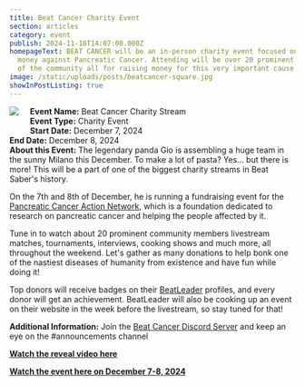 ```yaml
---
title: Beat Cancer Charity Event
section: articles
category: event
publish: 2024-11-16T14:07:00.000Z
homepageText: BEAT CANCER will be an in-person charity event focused on raising
  money against Pancreatic Cancer. Attending will be over 20 prominent members
  of the community all for raising money for this very important cause.
image: /static/uploads/posts/beatcancer-square.jpg
showInPostListing: true
---
```


<div class="image">
    <img src="/uploads/posts/beatcancer-square.jpg" />
</div>

**Event Name:** Beat Cancer Charity Stream
\
**Event Type:** Charity Event
\
**Start Date:** December 7, 2024
\
**End Date:** December 8, 2024
\
**About this Event:** The legendary panda Gio is assembling a huge team in the sunny Milano this December. To make a lot of pasta? Yes... but there is more! This will be a part of one of the biggest charity streams in Beat Saber's history.

On the 7th and 8th of December, he is running a fundraising event for the [Pancreatic Cancer Action Network](https://pancan.org/), which is a foundation dedicated to research on pancreatic cancer and helping the people affected by it.

Tune in to watch about 20 prominent community members livestream matches, tournaments, interviews, cooking shows and much more, all throughout the weekend. Let's gather as many donations to help bonk one of the nastiest diseases of humanity from existence and have fun while doing it!

Top donors will receive badges on their [BeatLeader](https://beatleader.xyz) profiles, and every donor will get an achievement. BeatLeader will also be cooking up an event on their website in the week before the livestream, so stay tuned for that!

**Additional Information:** Join the [Beat Cancer Discord Server](https://discord.gg/E6gCKqMaG9) and keep an eye on the #announcements channel

[**Watch the reveal video here**](https://youtu.be/W-3mnseV6cw)

[**Watch the event here on December 7-8, 2024**](https://www.twitch.tv/cubecommunity)

<style>
.image {
  float: left;
  padding: 0px 20px 20px 0px;
}
</style>
